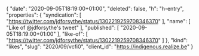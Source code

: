 {
  "date": "2020-09-05T18:19:00+01:00",
  "deleted": false,
  "h": "h-entry",
  "properties": {
    "syndication": [
      "https://twitter.com/jdforsythe/status/1302219259708346370"
    ],
    "name": [
      "Like of @jdforsythe's tweet"
    ],
    "published": [
      "2020-09-05T18:19:00+01:00"
    ],
    "like-of": [
      "https://twitter.com/jdforsythe/status/1302219259708346370"
    ]
  },
  "kind": "likes",
  "slug": "2020/09/vcfi0",
  "client_id": "https://indigenous.realize.be"
}
